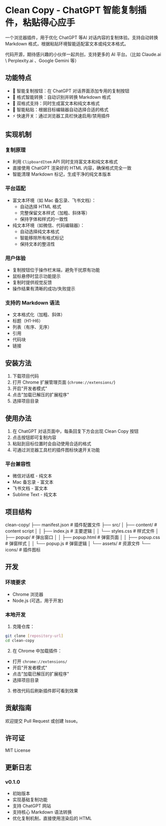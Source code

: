 # Clean Copy - ChatGPT 智能复制插件，粘贴得心应手

一个浏览器插件，用于优化 ChatGPT 等AI 对话内容的复制体验。支持自动转换 Markdown 格式，根据粘贴环境智能适配富文本或纯文本格式。

代码开源，期待感兴趣的小伙伴一起共创，支持更多的 AI 平台。（比如 Claude.ai \ Perplexity.ai 、Google Gemini 等）


## 功能特点

- 🎯 智能复制按钮：在 ChatGPT 对话界面添加专用的复制按钮
- 📝 格式智能转换：自动识别并转换 Markdown 格式
- 🔄 双格式支持：同时生成富文本和纯文本格式
- 🎨 智能粘贴：根据目标编辑器自动选择合适的格式
- ⚡️ 快速开关：通过浏览器工具栏快速启用/禁用插件

## 实现机制

### 复制原理
- 利用 `ClipboardItem` API 同时支持富文本和纯文本格式
- 直接使用 ChatGPT 渲染好的 HTML 内容，确保格式完全一致
- 智能清理 Markdown 标记，生成干净的纯文本版本

### 平台适配
- 富文本环境（如 Mac 备忘录、飞书文档）：
  - 自动选择 HTML 格式
  - 完整保留文本样式（加粗、斜体等）
  - 保持字体和样式的一致性
- 纯文本环境（如微信、代码编辑器）：
  - 自动选择纯文本格式
  - 智能移除所有格式标记
  - 保持文本的整洁性

### 用户体验
- 复制按钮位于操作栏末端，避免干扰原有功能
- 鼠标悬停时显示功能提示
- 复制时提供视觉反馈
- 操作结果有清晰的成功/失败提示

### 支持的 Markdown 语法

- 文本格式化（加粗、斜体）
- 标题（H1-H6）
- 列表（有序、无序）
- 引用
- 代码块
- 链接

## 安装方法

1. 下载项目代码
2. 打开 Chrome 扩展管理页面 (`chrome://extensions/`)
3. 开启"开发者模式"
4. 点击"加载已解压的扩展程序"
5. 选择项目目录

## 使用办法

1. 在 ChatGPT 对话页面中，每条回复下方会出现 Clean Copy 按钮
2. 点击按钮即可复制内容
3. 粘贴到目标位置时会自动使用合适的格式
4. 可通过浏览器工具栏的插件图标快速开关功能

### 平台兼容性

- 微信对话框 - 纯文本
- Mac 备忘录 - 富文本
- 飞书文档 - 富文本
- Sublime Text - 纯文本

## 项目结构 
clean-copy/
├── manifest.json # 插件配置文件
├── src/
│ ├── content/ # content script
│ │ ├── index.js # 主要逻辑
│ │ └── styles.css # 样式文件
│ ├── popup/ # 弹出窗口
│ │ ├── popup.html # 弹窗页面
│ │ ├── popup.css # 弹窗样式
│ │ └── popup.js # 弹窗逻辑
│ └── assets/ # 资源文件
└── icons/ # 插件图标

## 开发

### 环境要求

- Chrome 浏览器
- Node.js (可选，用于开发)

### 本地开发

1. 克隆仓库：
```bash
git clone [repository-url]
cd clean-copy
```

2. 在 Chrome 中加载插件：
- 打开 `chrome://extensions/`
- 开启"开发者模式"
- 点击"加载已解压的扩展程序"
- 选择项目目录

3. 修改代码后刷新插件即可看到效果

## 贡献指南

欢迎提交 Pull Request 或创建 Issue。

## 许可证

MIT License

## 更新日志

### v0.1.0
- 初始版本
- 实现基础复制功能
- 支持 ChatGPT 网站
- 支持核心 Markdown 语法转换
- 优化复制机制，直接使用渲染后的 HTML
